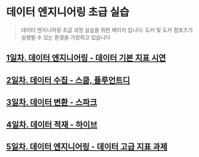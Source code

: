 # 데이터 엔지니어링 초급 실습

> 데이터 엔지니어링 초급 과정 실습을 위한 페이지 입니다. 도커 및 도커 컴포즈가 실행될 수 있는 환경을 가정하고 있습니다

## [1일차. 데이터 엔지니어링 - 데이터 기본 지표 시연](https://github.com/psyoblade/data-engineer-basic-training/tree/master/day1)

## [2일차. 데이터 수집 - 스쿱, 플루언트디](https://github.com/psyoblade/data-engineer-basic-training/tree/master/day2)
        
## [3일차. 데이터 변환 - 스파크](https://github.com/psyoblade/data-engineer-basic-training/tree/master/day3)
        
## [4일차. 데이터 적재 - 하이브](https://github.com/psyoblade/data-engineer-basic-training/tree/master/day4)
        
## [5일차. 데이터 엔지니어링 - 데이터 고급 지표 과제](https://github.com/psyoblade/data-engineer-basic-training/tree/master/day5)

